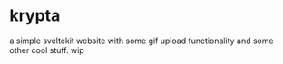 # krypta
a simple sveltekit website with some gif upload functionality and some other cool stuff. wip
